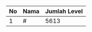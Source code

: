 | No | Nama            | Jumlah Level |
|----|-----------------|--------------|
| 1  | #    |    5613        |
